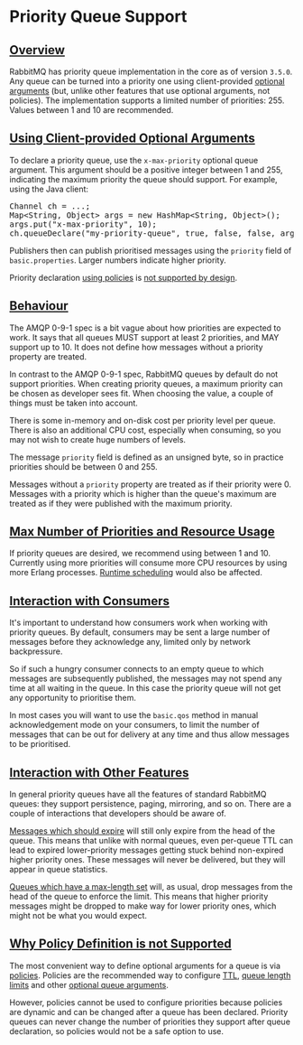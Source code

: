 <!--
Copyright (c) 2007-2022 VMware, Inc. or its affiliates.

All rights reserved. This program and the accompanying materials
are made available under the terms of the under the Apache License,
Version 2.0 (the "License”); you may not use this file except in compliance
with the License. You may obtain a copy of the License at

https://www.apache.org/licenses/LICENSE-2.0

Unless required by applicable law or agreed to in writing, software
distributed under the License is distributed on an "AS IS" BASIS,
WITHOUT WARRANTIES OR CONDITIONS OF ANY KIND, either express or implied.
See the License for the specific language governing permissions and
limitations under the License.
-->

# Priority Queue Support

## <a id="overview" class="anchor" href="#overview">Overview</a>

RabbitMQ has priority queue implementation in the core as of version `3.5.0`.
Any queue can be turned into a priority one using client-provided [optional arguments](./queues.html#optional-arguments)
(but, unlike other features that use optional arguments, not policies).
The implementation supports a limited number of priorities: 255. Values between 1 and 10 are recommended.


## <a id="definition" class="anchor" href="#definition">Using Client-provided Optional Arguments</a>

To declare a priority queue, use the `x-max-priority` optional queue argument.
This argument should be a positive integer between 1 and 255,
indicating the maximum priority the queue should support. For example,
using the Java client:

<pre class="lang-java">
Channel ch = ...;
Map&lt;String, Object&gt; args = new HashMap&lt;String, Object&gt;();
args.put("x-max-priority", 10);
ch.queueDeclare("my-priority-queue", true, false, false, args);
</pre>

Publishers then can publish prioritised messages using the
`priority` field of
`basic.properties`. Larger numbers indicate higher
priority.

Priority declaration [using policies](#using-policies) is [not supported by design](#using-policies).

## <a id="behaviour" class="anchor" href="#behaviour">Behaviour</a>

The AMQP 0-9-1 spec is a bit vague about how priorities are expected to work.
It says that all queues MUST support at least 2 priorities, and MAY
support up to 10. It does not define how messages without a
priority property are treated.

In contrast to the AMQP 0-9-1 spec, RabbitMQ queues by default do not
support priorities. When creating priority queues, a maximum priority
can be chosen as developer sees fit. When choosing the value, a couple
of things must be taken into account.

There is some in-memory and on-disk cost per priority level
per queue. There is also an additional CPU cost, especially
when consuming, so you may not wish to create huge numbers of
levels.

The message `priority` field is defined as an
unsigned byte, so in practice priorities should be between 0
and 255.

Messages without a `priority` property are treated as
if their priority were 0. Messages with a priority which is
higher than the queue's maximum are treated as if they were
published with the maximum priority.


## <a id="resource-usage" class="anchor" href="#resource-usage">Max Number of Priorities and Resource Usage</a>

If priority queues are desired, we recommend using between 1 and 10.
Currently using more priorities will consume more CPU resources by using more Erlang processes.
[Runtime scheduling](./runtime.html) would also be affected.

## <a id="interaction-with-consumers" class="anchor" href="#interaction-with-consumers">Interaction with Consumers</a>

It's important to understand how consumers work when working
with priority queues. By default, consumers may be sent a large
number of messages before they acknowledge any, limited only by
network backpressure.

So if such a hungry consumer connects to an empty queue to which
messages are subsequently published, the messages may not spend
any time at all waiting in the queue. In this case the priority
queue will not get any opportunity to prioritise them.

In most cases you will want to use the `basic.qos`
method in manual acknowledgement mode on your consumers, to
limit the number of messages that can be out for delivery at any
time and thus allow messages to be prioritised.

## <a id="interaction-with-other-features" class="anchor" href="#interaction-with-other-features">Interaction with Other Features</a>

In general priority queues have all the features of standard
RabbitMQ queues: they support persistence, paging, mirroring,
and so on. There are a couple of interactions that developers should be
aware of.

[Messages which should expire](./ttl.html) will still
only expire from the head of the queue. This means that unlike
with normal queues, even per-queue TTL can lead to expired
lower-priority messages getting stuck behind non-expired
higher priority ones. These messages will never be delivered,
but they will appear in queue statistics.

[Queues which have a max-length set](./maxlength.html) will, as usual, drop messages from the head of the
queue to enforce the limit. This means that higher priority
messages might be dropped to make way for lower priority ones,
which might not be what you would expect.


## <a id="using-policies" class="anchor" href="#using-policies">Why Policy Definition is not Supported</a>

The most convenient way to define optional arguments for a queue is via [policies](./parameters.html).
Policies are the recommended way to configure [TTL](./ttl.html), [queue length limits](maxlength.html) and
other [optional queue arguments](queues.html).

However, policies cannot be used to configure priorities because policies are dynamic
and can be changed after a queue has been declared. Priority queues can never change the number of priorities they
support after queue declaration, so policies would not be a safe option to use.
